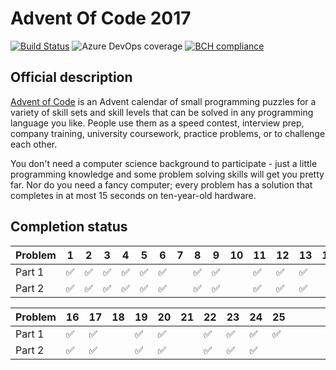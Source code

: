 # Advent Of Code 2017

[![Build Status](https://dev.azure.com/frml/frml/_apis/build/status/JnxF.advent-of-code-2017?branchName=master)](https://dev.azure.com/frml/frml/_build/latest?definitionId=9&branchName=master) ![Azure DevOps coverage](https://img.shields.io/azure-devops/coverage/frml/frml/9.svg) [![BCH compliance](https://bettercodehub.com/edge/badge/JnxF/advent-of-code-2017?branch=master)](https://bettercodehub.com/)

## Official description

<a href="https://adventofcode.com/2017">Advent of Code</a> is an Advent calendar of small programming puzzles for a variety of skill sets and skill levels that can be solved in any programming language you like. People use them as a speed contest, interview prep, company training, university coursework, practice problems, or to challenge each other.

You don't need a computer science background to participate - just a little programming knowledge and some problem solving skills will get you pretty far. Nor do you need a fancy computer; every problem has a solution that completes in at most 15 seconds on ten-year-old hardware.


## Completion status

| Problem | 1                  | 2                  | 3                  | 4                  | 5                  | 6                  | 7                  | 8                  | 9                  | 10                 | 11                 | 12                 | 13                 | 14 | 15                 |
|---------|--------------------|--------------------|--------------------|--------------------|--------------------|--------------------|--------------------|--------------------|--------------------|--------------------|--------------------|--------------------|--------------------|----|--------------------|
| Part 1  | :white_check_mark: | :white_check_mark: | :white_check_mark: | :white_check_mark: | :white_check_mark: | :white_check_mark: |                    | :white_check_mark: | :white_check_mark: |                    | :white_check_mark: | :white_check_mark: | :white_check_mark: |    | :white_check_mark: |
| Part 2  | :white_check_mark: | :white_check_mark: | :white_check_mark: | :white_check_mark: | :white_check_mark: | :white_check_mark: |                    | :white_check_mark: | :white_check_mark: |                    | :white_check_mark: | :white_check_mark: | :white_check_mark: |    | :white_check_mark: |

| Problem | 16                 | 17                 | 18 | 19                 | 20                 | 21 | 22                 | 23                 | 24                 | 25                 |   |   |   |   |   |
|---------|--------------------|--------------------|----|--------------------|--------------------|----|--------------------|--------------------|--------------------|--------------------|---|---|---|---|---|
| Part 1  | :white_check_mark: | :white_check_mark: |    | :white_check_mark: | :white_check_mark: |    | :white_check_mark: | :white_check_mark: | :white_check_mark: | :white_check_mark: |   |   |   |   |   |
| Part 2  | :white_check_mark: | :white_check_mark: |    | :white_check_mark: | :white_check_mark: |    | :white_check_mark: | :white_check_mark: | :white_check_mark: |                    |   |   |   |   |   |